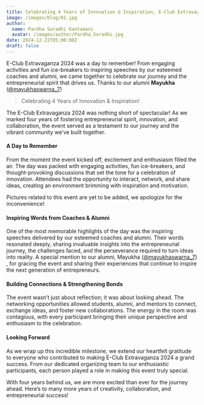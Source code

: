 ```yaml
---
title: Celebrating 4 Years of Innovation & Inspiration, E-Club Extravaganza 2024
image: /images/blog/01.jpg
author:
  name: Pardha Saradhi Kantamani
  avatar: /images/author/Pardha_Saradhi.jpg
date: 2024-12-22T05:00:00Z
draft: false
---
```

E-Club Extravaganza 2024 was a day to remember! From engaging activities and fun ice-breakers to inspiring speeches by our esteemed coaches and alumni, we came together to celebrate our journey and the entrepreneurial spirit that drives us. 
Thanks to our alumni **Mayukha** ([@mayukhaswarna_7](https://www.instagram.com/mayukhaswarna__7/))


<Blockquote name="EClub's Extravaganza 2k24">
Celebrating 4 Years of Innovation & Inspiration! 
</Blockquote>


The E-Club Extravaganza 2024 was nothing short of spectacular! As we marked four years of fostering entrepreneurial spirit, innovation, and collaboration, the event served as a testament to our journey and the vibrant community we’ve built together.

#### A Day to Remember

From the moment the event kicked off, excitement and enthusiasm filled the air. The day was packed with engaging activities, fun ice-breakers, and thought-provoking discussions that set the tone for a celebration of innovation. Attendees had the opportunity to interact, network, and share ideas, creating an environment brimming with inspiration and motivation.

<Notice type="info">
Pictures related to this event are yet to be added, we apologize for the inconvenience!
</Notice>

#### Inspiring Words from Coaches & Alumni

One of the most memorable highlights of the day was the inspiring speeches delivered by our esteemed coaches and alumni. Their words resonated deeply, sharing invaluable insights into the entrepreneurial journey, the challenges faced, and the perseverance required to turn ideas into reality. A special mention to our alumni, Mayukha ([@mayukhaswarna_7](https://www.instagram.com/mayukhaswarna__7/))
, for gracing the event and sharing their experiences that continue to inspire the next generation of entrepreneurs.

#### Building Connections & Strengthening Bonds

The event wasn’t just about reflection; it was about looking ahead. The networking opportunities allowed students, alumni, and mentors to connect, exchange ideas, and foster new collaborations. The energy in the room was contagious, with every participant bringing their unique perspective and enthusiasm to the celebration.

#### Looking Forward

As we wrap up this incredible milestone, we extend our heartfelt gratitude to everyone who contributed to making E-Club Extravaganza 2024 a grand success. From our dedicated organizing team to our enthusiastic participants, each person played a role in making this event truly special.

With four years behind us, we are more excited than ever for the journey ahead. Here’s to many more years of creativity, collaboration, and entrepreneurial success!



